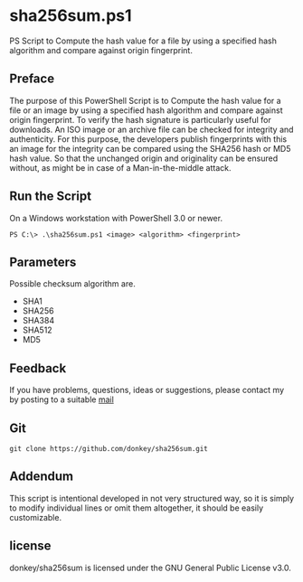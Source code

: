 # sha256sum.ps1

PS Script to Compute the hash value for a file by using a specified hash algorithm and compare against origin fingerprint.


## Preface

The purpose of this PowerShell Script is to Compute the hash value for a file or an image by using a specified hash algorithm and compare against origin fingerprint. To verify the hash signature is particularly useful for downloads. An ISO image or an archive file can be checked for integrity and authenticity. For this purpose, the developers publish fingerprints with this an image for the integrity can be compared using the SHA256 hash or MD5 hash value. So that the unchanged origin and originality can be ensured without, as might be in case of a Man-in-the-middle attack.

## Run the Script 
On a Windows workstation with PowerShell 3.0 or newer.
```
PS C:\> .\sha256sum.ps1 <image> <algorithm> <fingerprint>
```

## Parameters
Possible checksum algorithm are.
- SHA1
- SHA256
- SHA384
- SHA512
- MD5

## Feedback

If you have problems, questions, ideas or suggestions, please contact my by posting to a suitable [mail](http://think.unblog.ch/stay-in-touch)

## Git
```
git clone https://github.com/donkey/sha256sum.git
```
## Addendum

This script is intentional developed in not very structured way, so it is simply to modify individual lines or omit them altogether, it should be easily customizable.

## license

donkey/sha256sum is licensed under the GNU General Public License v3.0.
